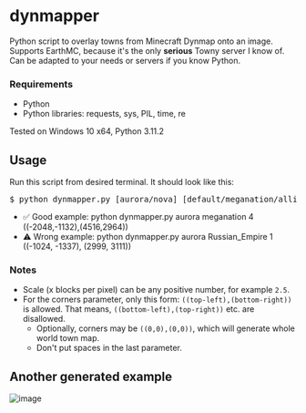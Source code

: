 # dynmapper
Python script to overlay towns from Minecraft Dynmap onto an image. Supports EarthMC, because it's the only **serious** Towny server I know of. Can be adapted to your needs or servers if you know Python.

### Requirements
- Python
- Python libraries: requests, sys, PIL, time, re

Tested on Windows 10 x64, Python 3.11.2

## Usage
Run this script from desired terminal. It should look like this:
<pre>$ python dynmapper.py [aurora/nova] [default/meganation/alliance] [x blocks per pixel] ((top-left corner XZ coords),(bottom-right corner XZ coords))</pre>
- ✅ Good example: python dynmapper.py aurora meganation 4 ((-2048,-1132),(4516,2964))
- ⚠️ Wrong example: python dynmapper.py aurora Russian_Empire 1 ((-1024, -1337), (2999, 3111))

### Notes
- Scale (x blocks per pixel) can be any positive number, for example `2.5`.
- For the corners parameter, only this form: `((top-left),(bottom-right))` is allowed. That means, `((bottom-left),(top-right))` etc. are disallowed.
    - Optionally, corners may be `((0,0),(0,0))`, which will generate whole world town map.
    - Don't put spaces in the last parameter.

## Another generated example
![image](https://github.com/3meraldK/dynmapper/assets/48335651/e54a4191-b103-4ebb-9925-c5dc118269fa)

